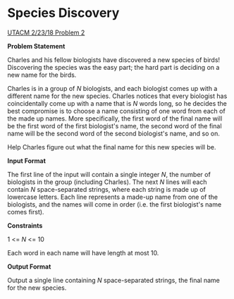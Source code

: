 # Species Discovery
[UTACM 2/23/18 Problem 2](https://www.hackerrank.com/contests/acm-22318/challenges/chess-on-ice)

**Problem Statement**

Charles and his fellow biologists have discovered a new species of birds! Discovering the species was the easy part; the hard part is deciding on a new name for the birds.

Charles is in a group of $N$ biologists, and each biologist comes up with a different name for the new species. Charles notices that every biologist has coincidentally come up with a name that is *N* words long, so he decides the best compromise is to choose a name consisting of one word from each of the made up names. More specifically, the first word of the final name will be the first word of the first biologist's name, the second word of the final name will be the second word of the second biologist's name, and so on.

Help Charles figure out what the final name for this new species will be.

**Input Format**

The first line of the input will contain a single integer $N$, the number of biologists in the group (including Charles). The next *N* lines will each contain *N* space-separated strings, where each string is made up of lowercase letters. Each line represents a made-up name from one of the biologists, and the names will come in order (i.e. the first biologist's name comes first).

**Constraints**

1 <= *N* <= 10

Each word in each name will have length at most 10.

**Output Format**

Output a single line containing *N* space-separated strings, the final name for the new species.
